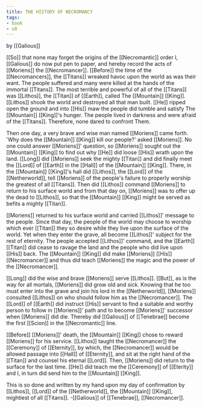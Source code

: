 ```yaml
---
title: THE HISTORY OF NECROMANCY
tags:
- book
- u8
---
```


by [[Galious]]  
  
[[So]] that none may forget the origins of the [[Necromantic]] order I, [[Galious]] do now put pen to paper, and hereby record the acts of [[Moriens]] the [[Necromancer]]. [[Before]] the time of the [[Necromancers]], the [[Titans]] wreaked havoc upon the world as was their want. The people suffered and many were killed at the hands of the immortal [[Titans]]. The most terrible and powerful of all of the [[Titans]] was [[Lithos]], the [[Titan]] of [[Earth]], called The [[Mountain]] [[King]]. [[Lithos]] shook the world and destroyed all that man built. [[He]] ripped open the ground and into [[His]] maw the people did tumble and satisfy The [[Mountain]] [[King]]'s hunger. The people lived in darkness and were afraid of the [[Titans]]. Therefore, none dared to confront Them.  
  
Then one day, a very brave and wise man named [[Moriens]] came forth. 'Why does the [[Mountain]] [[King]] kill our people?' asked [[Moriens]]. No one could answer [[Moriens]]' question, so [[Moriens]] sought out the [[Mountain]] [[King]] to find out why [[He]] did loose [[His]] wrath upon the land. [[Long]] did [[Moriens]] seek the mighty [[Titan]] and did finally meet the [[Lord]] of [[Earth]] in the [[Hall]] of the [[Mountain]] [[King]]. There, in the [[Mountain]] [[King]]'s hall did [[Lithos]], the [[Lord]] of the [[Netherworld]], tell [[Moriens]] of the people's failure to properly worship the greatest of all [[Titans]]. Then did [[Lithos]] command [[Moriens]] to return to his surface world and from that day on, [[Moriens]] was to offer up the dead to [[Lithos]], so that the [[Mountain]] [[King]] might be served as befits a mighty [[Titan]].  
  
[[Moriens]] returned to his surface world and carried [[Lithos]]' message to the people. Since that day, the people of the world may choose to worship which ever [[Titan]] they so desire while they live upon the surface of the world. Yet when they enter the grave, all become [[Lithos]]' subject for the rest of eternity. The people accepted [[Lithos]]' command, and the [[Earth]] [[Titan]] did cease to ravage the land and the people who did live upon [[His]] back. The [[Mountain]] [[King]] did make [[Moriens]] [[His]] [[Necromancer]] and thus did teach [[Moriens]] the magic and the power of the [[Necromancer]].  
  
[[Long]] did the wise and brave [[Moriens]] serve [[Lithos]]. [[But]], as is the way for all mortals, [[Moriens]] did grow old and sick. Knowing that he too must enter into the grave and join his lord in the [[Netherworld]], [[Moriens]] consulted [[Lithos]] on who should follow him as the [[Necromancer]]. The [[Lord]] of [[Earth]] did instruct [[His]] servant to find a suitable and worthy person to follow in [[Moriens]]' path and to become [[Moriens]]' successor when [[Moriens]] did die. Thereby did [[Galious]] of [[Tenebrae]] become the first [[Scion]] in the [[Necromantic]] line.  
  
[[Before]] [[Moriens]]' death, the [[Mountain]] [[King]] chose to reward [[Moriens]] for his service. [[Lithos]] taught the [[Necromancer]] the [[Ceremony]] of [[Eternity]], by which, the [[Necromancer]] would be allowed passage into [[Hall]] of [[Eternity]], and sit at the right hand of the [[Titan]] and counsel his eternal [[Lord]]. Then, [[Moriens]] did return to the surface for the last time. [[He]] did teach me the [[Ceremony]] of [[Eterity]] and I, in turn did send him to the [[Mountain]] [[King]].  
  
This is so done and written by my hand upon my day of confirmation by [[Lithos]], [[Lord]] of the [[Netherworld]], the [[Mountain]] [[King]], mightiest of all [[Titans]]. -[[Galious]] of [[Tenebrae]], [[Necromancer]].